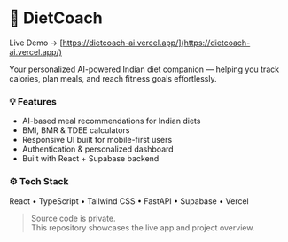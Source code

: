 # 🥗 DietCoach
Live Demo → [https://dietcoach-ai.vercel.app/](https://dietcoach-ai.vercel.app/)

Your personalized AI-powered Indian diet companion — helping you track calories, plan meals, and reach fitness goals effortlessly.

### 💡 Features
- AI-based meal recommendations for Indian diets  
- BMI, BMR & TDEE calculators  
- Responsive UI built for mobile-first users  
- Authentication & personalized dashboard  
- Built with React + Supabase backend  

### ⚙️ Tech Stack
React • TypeScript • Tailwind CSS • FastAPI • Supabase • Vercel  

> Source code is private.  
> This repository showcases the live app and project overview.
